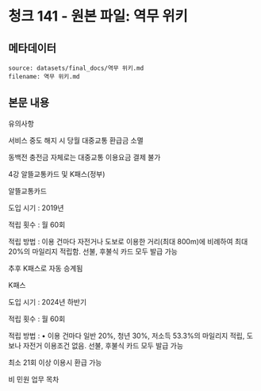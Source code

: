# 청크 141 - 원본 파일: 역무 위키

## 메타데이터

```
source: datasets/final_docs/역무 위키.md
filename: 역무 위키.md
```

## 본문 내용

유의사항

서비스 중도 해지 시 당월 대중교통 환급금 소멸

동백전 충전금 자체로는 대중교통 이용요금 결제 불가

4강 알뜰교통카드 및 K패스(정부)

알뜰교통카드

도입 시기 : 2019년

적립 횟수 : 월 60회

적립 방법 : 이용 건마다 자전거나 도보로 이용한 거리(최대 800m)에 비례하여 최대 20%의 마일리지 적립함. 선불, 후불식 카드 모두 발급 가능

추후 K패스로 자동 승계됨

K패스

도입 시기 : 2024년 하반기

적립 횟수 : 월 60회

적립 방법 : • 이용 건마다 일반 20%, 청년 30%, 저소득 53.3%의 마일리지 적립, 도보나 자전거 이용조건 없음. 선불, 후불식 카드 모두 발급 가능

최소 21회 이상 이용시 환급 가능

비 민원 업무 목차